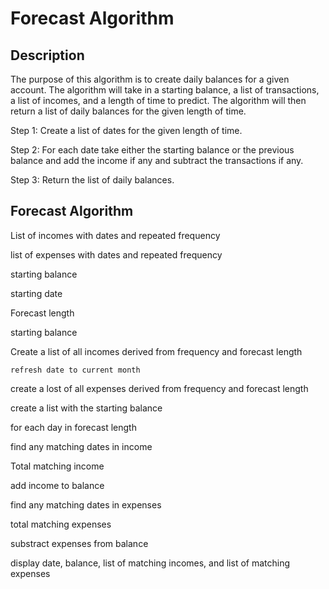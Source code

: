 # Forecast Algorithm

## Description

The purpose of this algorithm is to create daily balances for a given account. The algorithm will take in a starting balance, a list of transactions, a list of incomes, and a length of time to predict. The algorithm will then return a list of daily balances for the given length of time.

Step 1: Create a list of dates for the given length of time.

Step 2: For each date take either the starting balance or the previous balance and add the income if any and subtract the transactions if any.

Step 3: Return the list of daily balances.


## Forecast Algorithm

List of incomes with dates and repeated frequency

list of expenses with dates and repeated frequency

starting balance 

starting date

Forecast length 

starting  balance



Create a list of all incomes derived from frequency and forecast length

    refresh date to current month
    


create a lost of all expenses derived from frequency and forecast length

create a list with the starting balance

for each day in forecast length

find any matching dates in income

Total matching income

add income to balance

find any matching dates in expenses

total matching expenses

substract expenses from balance

display date, balance, list of matching incomes, and list of matching expenses





